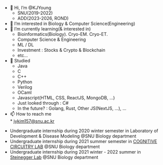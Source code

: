 - 👋 Hi, I’m @KJYoung
    * SNU(2019-2022)
    * ADD(2023-2026, ROND)
- 👀 I’m interested in Biology & Computer Science(Engineering)
- 🌱 I’m currently learning(& interested in)   
    * Bioinformatics(Biology). Cryo-EM. Cryo-ET.   
    * Computer Science & Engineering   
    * ML / DL   
    * Investment : Stocks & Crypto & Blockchain   
    * etc...   
- 🔮 Studied
    * Java   
    * C   
    * C++   
    * Python   
    * Verilog   
    * OCaml   
    * Javascript(HTML, CSS, ReactJS, MongoDB, ...)   
    * Just looked through : C#   
    * In the future? : Golang, Rust, Other JS(NextJS, ...), ...   
- 📫 How to reach me   
      * jykim157@snu.ac.kr

* Undergraduate internship during 2020 winter semester in Laboratory of Development & Disease Modeling @SNU Biology department
* Undergraduate internship during 2021 summer semester in [COGNITIVE CIRCUITRY LAB](https://cocila.net/) @SNU Biology department
* Undergraduate internship during 2021 winter - 2022 summer in [Steinegger Lab](https://steineggerlab.com/) @SNU Biology department



<!---
KJYoung/KJYoung is a ✨ special ✨ repository because its `README.md` (this file) appears on your GitHub profile.
You can click the Preview link to take a look at your changes.
--->
